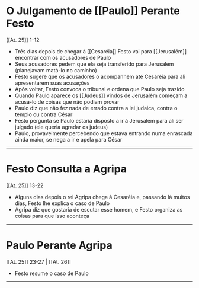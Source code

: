# O Julgamento de [[Paulo]] Perante Festo
[[At. 25]] 1-12
- Três dias depois de chegar à [[Cesaréia]] Festo vai para [[Jerusalém]] encontrar com os acusadores de Paulo
- Seus acusadores pedem que ela seja transferido para Jerusalém (planejavam matá-lo no caminho)
- Festo sugere que os acusadores o acompanhem até Cesaréia para ali apresentarem suas acusações
- Após  voltar, Festo convoca o tribunal e ordena que Paulo seja trazido
- Quando Paulo aparece os [[Judeus]] vindos de Jerusalém começam a acusá-lo de coisas que não podiam provar
- Paulo diz que não fez nada de errado contra a lei judaica, contra o templo ou contra César
- Festo pergunta se Paulo estaria disposto a ir à Jerusalém para ali ser julgado (ele queria agradar os judeus)
- Paulo, provavelmente percebendo que estava entrando numa enrascada ainda maior, se nega a ir e apela para César
---
# Festo Consulta a Agripa
[[At. 25]] 13-22
- Alguns dias depois o rei Agripa chega à Cesaréia e, passando lá muitos dias, Festo lhe explica o caso de Paulo
- Agripa diz que gostaria de escutar esse homem, e Festo organiza as coisas para que isso aconteça

---
# Paulo Perante Agripa
[[At. 25]] 23-27 | [[At. 26]]
- Festo resume o caso de Paulo

---
